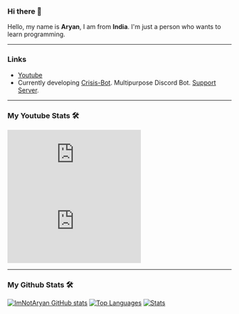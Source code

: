 ### Hi there 👋

Hello, my name is **Aryan**, I am from **India**. I'm just a person who wants to learn programming.

<hr> 

### Links
- [Youtube](https://www.youtube.com/channel/UCudfJzh0kz85UwRmq-izU-w)
- Currently developing [Crisis-Bot](https://top.gg/bot/873810253693714482). Multipurpose Discord Bot. [Support Server](https://discord.com/invite/zMjYPEBAMk).

<hr>

### My Youtube Stats 🛠
[![Subscribe My YT](https://github-readme-youtube-stats.herokuapp.com/subscribers/index.php?id=UC6Ih5SSLMP3VqCq0ouwbXJA&key=AIzaSyCwkMvIEdtNea57Y0iCoj0w3vZIdmywsHc&label=Subscribers&style=for-the-badge&color=red&labelColor=ce4630)](https://www.youtube.com/channel/UCudfJzh0kz85UwRmq-izU-w?sub_confirmation=1)
[![My YT Views Count](https://github-readme-youtube-stats.herokuapp.com/views/index.php?id=UC6Ih5SSLMP3VqCq0ouwbXJA&key=AIzaSyCwkMvIEdtNea57Y0iCoj0w3vZIdmywsHc&label=View+Count&style=for-the-badge&color=blue&labelColor=0b689d)](https://www.youtube.com/channel/UCudfJzh0kz85UwRmq-izU-w?sub_confirmation=1)

<hr>

### My Github Stats 🛠
[![ImNotAryan GitHub stats](https://github-readme-stats.vercel.app/api?username=ImNotAryan&show_icons=true&theme=algolia)](https://github.com/ImNotAryan)
[![Top Languages](https://github-readme-stats.vercel.app/api/top-langs/?username=ImNotAryan&layout=compact&theme=algolia)](https://github.com/ImNotAryan)
[![Stats](https://github-profile-summary-cards.vercel.app/api/cards/profile-details?username=ImNotAryan&theme=monokai)](https://github.com/ImNotAryan)
